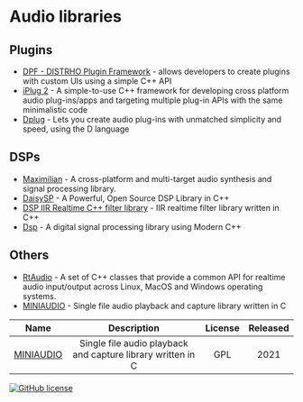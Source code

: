 # Audio libraries

## Plugins
- [DPF - DISTRHO Plugin Framework](https://github.com/DISTRHO/DPF) - allows developers to create plugins with custom UIs using a simple C++ API<br>
- [iPlug 2](https://github.com/iPlug2/iPlug2) - A simple-to-use C++ framework for developing cross platform audio plug-ins/apps and targeting multiple plug-in APIs with the same minimalistic code<br>
- [Dplug](https://github.com/AuburnSounds/Dplug) - Lets you create audio plug-ins with unmatched simplicity and speed, using the D language<br>

## DSPs
- [Maximilian](https://github.com/micknoise/Maximilian) - A cross-platform and multi-target audio synthesis and signal processing library.<br>
- [DaisySP](https://github.com/electro-smith/DaisySP) - A Powerful, Open Source DSP Library in C++<br>
- [DSP IIR Realtime C++ filter library](https://github.com/berndporr/iir1) - IIR realtime filter library written in C++<br>
- [Dsp](https://github.com/nullpunktTUD/Dsp) - A digital signal processing library using Modern C++<br>

## Others
- [RtAudio](https://github.com/thestk/rtaudio) - A set of C++ classes that provide a common API for realtime audio input/output across Linux, MacOS and Windows operating systems.<br>
- [MINIAUDIO](https://github.com/mackron/miniaudio) - Single file audio playback and capture library written in C<br>


| Name | Description | License | Released |
| :-: | :-: | :-: | :-: |
| [MINIAUDIO](https://github.com/mackron/miniaudio) | Single file audio playback and capture library written in C | GPL | 2021 |

[![GitHub license](https://img.shields.io/github/license/DISTRHO/DPF?style=for-the-badge)](https://github.com/mackron/miniaudio/blob/master/LICENSE)
